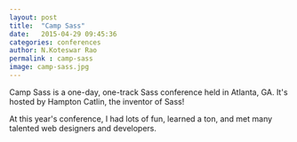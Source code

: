 ```yaml
---
layout: post
title:  "Camp Sass"
date:   2015-04-29 09:45:36
categories: conferences
author: N.Koteswar Rao
permalink : camp-sass
image: camp-sass.jpg
---
```



Camp Sass is a one-day, one-track Sass conference held in Atlanta, GA. It's hosted by Hampton Catlin, the inventor of Sass!

At this year's conference, I had lots of fun, learned a ton, and met many talented web designers and developers.